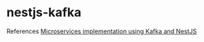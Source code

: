 # nestjs-kafka

References
[Microservices implementation using Kafka and NestJS](https://medium.com/@mohsenmahoski/microservices-implementation-using-kafka-and-nestjs-aee085ca17a4)
